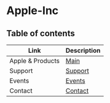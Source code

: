 # Apple-Inc 

## Table of contents 

Link | Description
-----| -------
Apple & Products |[Main](index.html)
Support | [Support]()
Events | [Events]()
Contact | [Contact]()